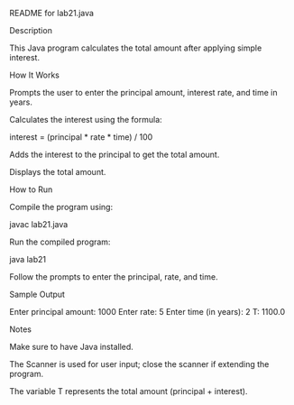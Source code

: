 README for lab21.java

Description

This Java program calculates the total amount after applying simple interest.

How It Works

Prompts the user to enter the principal amount, interest rate, and time in years.

Calculates the interest using the formula:

interest = (principal * rate * time) / 100

Adds the interest to the principal to get the total amount.

Displays the total amount.

How to Run

Compile the program using:

javac lab21.java

Run the compiled program:

java lab21

Follow the prompts to enter the principal, rate, and time.

Sample Output

Enter principal amount: 1000
Enter rate: 5
Enter time (in years): 2
T:  1100.0

Notes

Make sure to have Java installed.

The Scanner is used for user input; close the scanner if extending the program.

The variable T represents the total amount (principal + interest).
